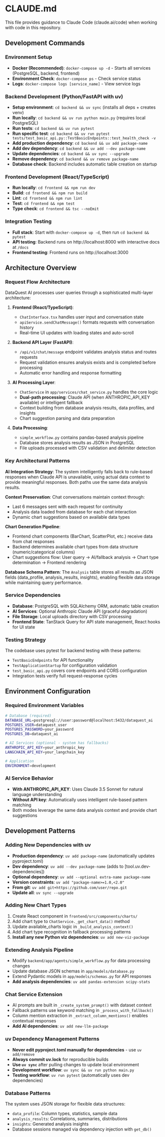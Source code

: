 # CLAUDE.md

This file provides guidance to Claude Code (claude.ai/code) when working with code in this repository.

## Development Commands

### Environment Setup
- **Docker (Recommended)**: `docker-compose up -d` - Starts all services (PostgreSQL, backend, frontend)
- **Environment Check**: `docker-compose ps` - Check service status
- **Logs**: `docker-compose logs [service_name]` - View service logs

### Backend Development (Python/FastAPI with uv)
- **Setup environment**: `cd backend && uv sync` (installs all deps + creates venv)
- **Run locally**: `cd backend && uv run python main.py` (requires local PostgreSQL)
- **Run tests**: `cd backend && uv run pytest`
- **Run specific test**: `cd backend && uv run pytest tests/test_basic_api.py::TestBasicEndpoints::test_health_check -v`
- **Add production dependency**: `cd backend && uv add package-name`
- **Add dev dependency**: `cd backend && uv add --dev package-name`
- **Update dependencies**: `cd backend && uv sync --upgrade`
- **Remove dependency**: `cd backend && uv remove package-name`
- **Database check**: Backend includes automatic table creation on startup

### Frontend Development (React/TypeScript)
- **Run locally**: `cd frontend && npm run dev`
- **Build**: `cd frontend && npm run build`
- **Lint**: `cd frontend && npm run lint`
- **Test**: `cd frontend && npm test`
- **Type check**: `cd frontend && tsc --noEmit`

### Integration Testing
- **Full stack**: Start with `docker-compose up -d`, then run `cd backend && pytest`
- **API testing**: Backend runs on http://localhost:8000 with interactive docs at `/docs`
- **Frontend testing**: Frontend runs on http://localhost:3000

## Architecture Overview

### Request Flow Architecture
DataQuest AI processes user queries through a sophisticated multi-layer architecture:

1. **Frontend (React/TypeScript)**:
   - `ChatInterface.tsx` handles user input and conversation state
   - `apiService.sendChatMessage()` formats requests with conversation history
   - Real-time UI updates with loading states and auto-scroll

2. **Backend API Layer (FastAPI)**:
   - `/api/v1/chat/message` endpoint validates analysis status and routes requests
   - Request validation ensures analysis exists and is completed before processing
   - Automatic error handling and response formatting

3. **AI Processing Layer**:
   - `ChatService` in `app/services/chat_service.py` handles the core logic
   - **Dual-path processing**: Claude API (when ANTHROPIC_API_KEY available) or intelligent fallback
   - Context building from database analysis results, data profiles, and insights
   - Chart suggestion parsing and data preparation

4. **Data Processing**:
   - `simple_workflow.py` contains pandas-based analysis pipeline
   - Database stores analysis results as JSON in PostgreSQL
   - File uploads processed with CSV validation and delimiter detection

### Key Architectural Patterns

**AI Integration Strategy**: The system intelligently falls back to rule-based responses when Claude API is unavailable, using actual data context to provide meaningful responses. Both paths use the same data analysis results.

**Context Preservation**: Chat conversations maintain context through:
- Last 6 messages sent with each request for continuity
- Analysis data loaded from database for each chat interaction
- Dynamic chart suggestions based on available data types

**Chart Generation Pipeline**: 
- Frontend chart components (BarChart, ScatterPlot, etc.) receive data from chat responses
- Backend determines available chart types from data structure (numeric/categorical columns)
- Chart suggestions flow: User query → AI/fallback analysis → Chart type determination → Frontend rendering

**Database Schema Pattern**: The `Analysis` table stores all results as JSON fields (data_profile, analysis_results, insights), enabling flexible data storage while maintaining query performance.

### Service Dependencies
- **Database**: PostgreSQL with SQLAlchemy ORM, automatic table creation
- **AI Services**: Optional Anthropic Claude API (graceful degradation)
- **File Storage**: Local uploads directory with CSV processing
- **Frontend State**: TanStack Query for API state management, React hooks for UI state

### Testing Strategy
The codebase uses pytest for backend testing with these patterns:
- `TestBasicEndpoints` for API functionality
- `TestApplicationStartup` for configuration validation  
- `test_basic_api.py` covers core endpoints and CORS configuration
- Integration tests verify full request-response cycles

## Environment Configuration

### Required Environment Variables
```bash
# Database (required)
DATABASE_URL=postgresql://user:password@localhost:5432/dataquest_ai
POSTGRES_USER=dataquest_user
POSTGRES_PASSWORD=your_password
POSTGRES_DB=dataquest_ai

# AI Services (optional - system has fallbacks)
ANTHROPIC_API_KEY=your_anthropic_key
LANGCHAIN_API_KEY=your_langchain_key

# Application
ENVIRONMENT=development
```

### AI Service Behavior
- **With ANTHROPIC_API_KEY**: Uses Claude 3.5 Sonnet for natural language understanding
- **Without API key**: Automatically uses intelligent rule-based pattern matching
- Both modes leverage the same data analysis context and provide chart suggestions

## Development Patterns

### Adding New Dependencies with uv
- **Production dependency**: `uv add package-name` (automatically updates pyproject.toml)
- **Dev dependency**: `uv add --dev package-name` (adds to [tool.uv.dev-dependencies])
- **Optional dependency**: `uv add --optional extra-name package-name`
- **Version constraints**: `uv add "package-name>=1.0,<2.0"`
- **From git**: `uv add git+https://github.com/user/repo.git`
- **Update all**: `uv sync --upgrade`

### Adding New Chart Types
1. Create React component in `frontend/src/components/charts/`
2. Add chart type to `ChatService._get_chart_data()` method
3. Update available_charts logic in `_build_analysis_context()`
4. Add chart type recognition in fallback processing patterns
5. **Install any new Python viz dependencies**: `uv add new-viz-package`

### Extending Analysis Pipeline
- Modify `backend/app/agents/simple_workflow.py` for data processing changes
- Update database JSON schemas in `app/models/database.py`
- Extend Pydantic models in `app/models/schemas.py` for API responses
- **Add analysis dependencies**: `uv add pandas-extension scipy-stats`

### Chat Service Extension
- AI prompts are built in `_create_system_prompt()` with dataset context
- Fallback patterns use keyword matching in `_process_with_fallback()`
- Column mention extraction in `_extract_column_mentions()` enables contextual responses
- **Add AI dependencies**: `uv add new-llm-package`

### uv Dependency Management Patterns
- **Never edit pyproject.toml manually for dependencies** - use `uv add/remove`
- **Always commit uv.lock** for reproducible builds
- **Use `uv sync`** after pulling changes to update local environment
- **Development workflow**: `uv sync && uv run python main.py`
- **Testing workflow**: `uv run pytest` (automatically uses dev dependencies)

### Database Patterns
The system uses JSON storage for flexible data structures:
- `data_profile`: Column types, statistics, sample data
- `analysis_results`: Correlations, summaries, distributions  
- `insights`: Generated analysis insights
- Database sessions managed via dependency injection with `get_db()`